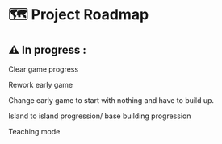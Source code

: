 # 🗺️ Project Roadmap

## ⚠️ In progress : 

Clear game progress

Rework early game

Change early game to start with nothing and have to build up.

Island to island progression/ base building progression

Teaching mode